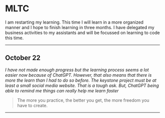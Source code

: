 # MLTC
 I am restarting my learning. This time I will learn in a more organized manner and I hope to finish learning in three months. I have delegated my business activities to my assistants and will be focussed on learning to code this time. 

 ___

## October 22
*I have not made enough progress but the learning process seems a lot easier now because of ChatGPT. However, that also means that there is more the learn than I had to do so before. The keystone project must be at least a small social media website. That is a tough ask. But, ChatGPT being able to remind me things can really help me learn faster* 

> The more you practice, the better you get, the more freedom you have to create.

___ 




